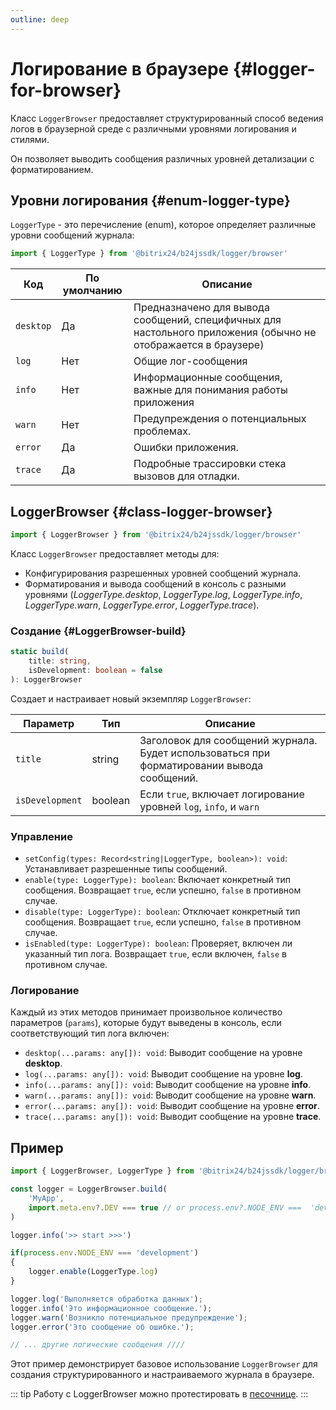 ```yaml
---
outline: deep
---
```

# Логирование в браузере {#logger-for-browser}

Класс `LoggerBrowser` предоставляет структурированный способ ведения логов в браузерной среде с различными уровнями логирования и стилями.

Он позволяет выводить сообщения различных уровней детализации с форматированием.

## Уровни логирования {#enum-logger-type}

`LoggerType` - это перечисление (enum), которое определяет различные уровни сообщений журнала:

```js
import { LoggerType } from '@bitrix24/b24jssdk/logger/browser'
```

| Код       | По умолчанию | Описание                                                                                                       |
|-----------|--------------|----------------------------------------------------------------------------------------------------------------|
| `desktop` | Да           | Предназначено для вывода сообщений, специфичных для настольного приложения (обычно не отображается в браузере) |
| `log`     | Нет          | Общие лог-сообщения                                                                                            |
| `info`    | Нет          | Информационные сообщения, важные для понимания работы приложения                                               |
| `warn`    | Нет          | Предупреждения о потенциальных проблемах.                                                                      |
| `error`   | Да           | Ошибки приложения.                                                                                             |
| `trace`   | Да           | Подробные трассировки стека вызовов для отладки.                                                               |


## LoggerBrowser {#class-logger-browser}

```js
import { LoggerBrowser } from '@bitrix24/b24jssdk/logger/browser'
```

Класс `LoggerBrowser` предоставляет методы для:

- Конфигурирования разрешенных уровней сообщений журнала.
- Форматирования и вывода сообщений в консоль с разными уровнями (_LoggerType.desktop_, _LoggerType.log_, _LoggerType.info_, _LoggerType.warn_, _LoggerType.error_, _LoggerType.trace_).


### Создание {#LoggerBrowser-build}
```typescript
static build(
	title: string,
	isDevelopment: boolean = false
): LoggerBrowser
```
Создает и настраивает новый экземпляр `LoggerBrowser`:

| Параметр         | Тип      | Описание                                                                                   |
|------------------|----------|--------------------------------------------------------------------------------------------|
| `title`          | string   | Заголовок для сообщений журнала. Будет использоваться при форматировании вывода сообщений. |
| `isDevelopment`  | boolean  | Если `true`, включает логирование уровней `log`, `info`, и `warn`                          |


### Управление
- `setConfig(types: Record<string|LoggerType, boolean>): void`: Устанавливает разрешенные типы сообщений.
- `enable(type: LoggerType): boolean`: Включает конкретный тип сообщения. Возвращает `true`, если успешно, `false` в противном случае.
- `disable(type: LoggerType): boolean`: Отключает конкретный тип сообщения. Возвращает `true`, если успешно, `false` в противном случае.
- `isEnabled(type: LoggerType): boolean`: Проверяет, включен ли указанный тип лога. Возвращает `true`, если включен, `false` в противном случае.

### Логирование

Каждый из этих методов принимает произвольное количество параметров (`params`),
которые будут выведены в консоль, если соответствующий тип лога включен:

- `desktop(...params: any[]): void`: Выводит сообщение на уровне **desktop**.
- `log(...params: any[]): void`: Выводит сообщение на уровне **log**.
- `info(...params: any[]): void`: Выводит сообщение на уровне **info**.
- `warn(...params: any[]): void`: Выводит сообщение на уровне **warn**.
- `error(...params: any[]): void`: Выводит сообщение на уровне **error**.
- `trace(...params: any[]): void`: Выводит сообщение на уровне **trace**.

## Пример
```js
import { LoggerBrowser, LoggerType } from '@bitrix24/b24jssdk/logger/browser'

const logger = LoggerBrowser.build(
	'MyApp',
	import.meta.env?.DEV === true // or process.env?.NODE_ENV ===  'development'
)

logger.info('>> start >>>')

if(process.env.NODE_ENV === 'development')
{
	logger.enable(LoggerType.log)
}

logger.log('Выполняется обработка данных');
logger.info('Это информационное сообщение.');
logger.warn('Возникло потенциальное предупреждение');
logger.error('Это сообщение об ошибке.');

// ... другие логические сообщения ////
```

Этот пример демонстрирует базовое использование `LoggerBrowser` для создания структурированного и настраиваемого журнала в браузере.

::: tip
Работу с LoggerBrowser можно протестировать в [песочнице](https://github.com/bitrix24/b24jssdk/blob/main/playgrounds/jssdk/pages/tools/use-logger.client.vue).
:::